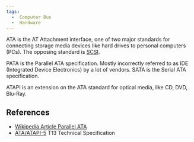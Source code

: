```yaml
---
tags:
  -  Computer Bus
  -  Hardware
---
```

ATA is the AT Attachment interface, one of two major standards for
connecting storage media devices like hard drives to personal computers
(PCs). The opposing standard is [SCSI](scsi.md).

PATA is the Parallel ATA specification. Mostly incorrectly referred to
as IDE (Integrated Device Electronics) by a lot of vendors. SATA is the
Serial ATA specification.

ATAPI is an extension on the ATA standard for optical media, like CD,
DVD, Blu-Ray.

## References

- [Wikipedia Article Parallel
  ATA](https://en.wikipedia.org/wiki/AT_Attachment)
- [ATA/ATAPI-5](http://www.t10.org/t13/project/d1321r3-ATA-ATAPI-5.pdf)
  T13 Technical Specification